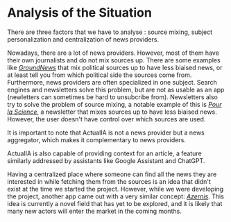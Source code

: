 # Analysis of the Situation

There are three factors that we have to analyse : source mixing, subject personalization and centralization of news providers.

Nowadays, there are a lot of news providers. However, most of them have their own journalists and do not mix sources up. There are some examples like [*GroundNews*](https://ground.news/) that mix political sources up to have less biaised news, or at least tell you from which political side the sources come from.
Furthermore, news providers are often specialized in one subject. Search engines and newsletters solve this problem, but are not as usable as an app (newletters can sometimes be hard to unsubcribe from).
Newsletters also try to solve the problem of source mixing, a notable example of this is [*Pour la Science*](https://www.pourlascience.fr/util/inscription-newsletter/), a newsletter that mixes sources up to have less biaised news. However, the user doesn't have control over which sources are used.

It is important to note that ActualIA is not a news provider but a news aggregator, which makes it complementary to news providers.

ActualIA is also capable of providing context for an article, a feature similarly addressed by assistants like Google Assistant and ChatGPT.

Having a centralized place where someone can find all the news they are interested in while fetching them from the sources is an idea that didn't exist at the time we started the project. However, while we were developing the project, another app came out with a very similar concept: [*Azernis*](https://www.azernis.com/). This idea is currently a novel field that has yet to be explored, and it is likely that many new actors will enter the market in the coming months.
